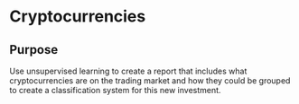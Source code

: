 # Cryptocurrencies

## Purpose
Use unsupervised learning to create a report that includes what cryptocurrencies are on the trading market and how they could be grouped to create a classification system for this new investment.
